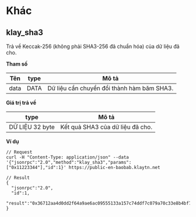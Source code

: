 # Khác <a id="miscellaneous"></a>

## klay_sha3 <a id="klay_sha3"></a>

Trả về Keccak-256 (không phải SHA3-256 đã chuẩn hóa) của dữ liệu đã cho.

**Tham số**

| Tên  | type | Mô tả                                      |
| ---- | ---- | ------------------------------------------ |
| data | DATA | Dữ liệu cần chuyển đổi thành hàm băm SHA3. |

**Giá trị trả về**

| type            | Mô tả                            |
| --------------- | -------------------------------- |
| DỮ LIỆU 32 byte | Kết quả SHA3 của dữ liệu đã cho. |


**Ví dụ**

```shell
// Request
curl -H "Content-Type: application/json" --data '{"jsonrpc":"2.0","method":"klay_sha3","params":["0x11223344"],"id":1}' https://public-en-baobab.klaytn.net

// Result
{
  "jsonrpc":"2.0",
  "id":1,
  "result":"0x36712aa4d0dd2f64a9ae6ac09555133a157c74ddf7c079a70c33e8b4bf70dd73"
}
```
